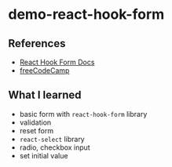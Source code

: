 # demo-react-hook-form

## References

- [React Hook Form Docs](https://react-hook-form.com/)
- [freeCodeCamp](https://www.freecodecamp.org/news/how-to-create-forms-in-react-using-react-hook-form/)

## What I learned

- basic form with `react-hook-form` library
- validation
- reset form
- `react-select` library
- radio, checkbox input
- set initial value
